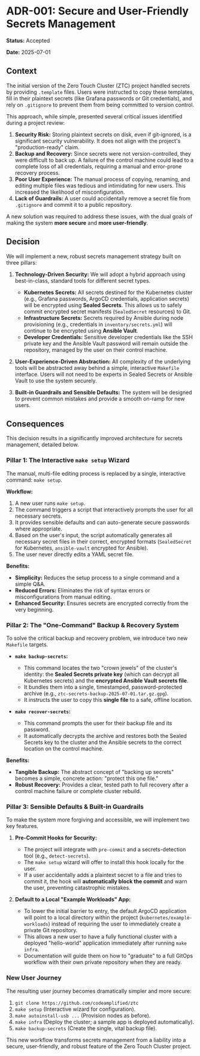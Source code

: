 # ADR-001: Secure and User-Friendly Secrets Management

**Status:** Accepted

**Date:** 2025-07-01

## Context

The initial version of the Zero Touch Cluster (ZTC) project handled secrets by providing `.template` files. Users were instructed to copy these templates, fill in their plaintext secrets (like Grafana passwords or Git credentials), and rely on `.gitignore` to prevent them from being committed to version control.

This approach, while simple, presented several critical issues identified during a project review:

1.  **Security Risk:** Storing plaintext secrets on disk, even if git-ignored, is a significant security vulnerability. It does not align with the project's "production-ready" claim.
2.  **Backup and Recovery:** Since secrets were not version-controlled, they were difficult to back up. A failure of the control machine could lead to a complete loss of all credentials, requiring a manual and error-prone recovery process.
3.  **Poor User Experience:** The manual process of copying, renaming, and editing multiple files was tedious and intimidating for new users. This increased the likelihood of misconfiguration.
4.  **Lack of Guardrails:** A user could accidentally remove a secret file from `.gitignore` and commit it to a public repository.

A new solution was required to address these issues, with the dual goals of making the system **more secure** and **more user-friendly**.

## Decision

We will implement a new, robust secrets management strategy built on three pillars:

1.  **Technology-Driven Security:** We will adopt a hybrid approach using best-in-class, standard tools for different secret types.
    *   **Kubernetes Secrets:** All secrets destined for the Kubernetes cluster (e.g., Grafana passwords, ArgoCD credentials, application secrets) will be encrypted using **Sealed Secrets**. This allows us to safely commit encrypted secret manifests (`SealedSecret` resources) to Git.
    *   **Infrastructure Secrets:** Secrets required by Ansible during node provisioning (e.g., credentials in `inventory/secrets.yml`) will continue to be encrypted using **Ansible Vault**.
    *   **Developer Credentials:** Sensitive developer credentials like the SSH private key and the Ansible Vault password will remain outside the repository, managed by the user on their control machine.

2.  **User-Experience-Driven Abstraction:** All complexity of the underlying tools will be abstracted away behind a simple, interactive `Makefile` interface. Users will not need to be experts in Sealed Secrets or Ansible Vault to use the system securely.

3.  **Built-in Guardrails and Sensible Defaults:** The system will be designed to prevent common mistakes and provide a smooth on-ramp for new users.

## Consequences

This decision results in a significantly improved architecture for secrets management, detailed below.

### Pillar 1: The Interactive `make setup` Wizard

The manual, multi-file editing process is replaced by a single, interactive command: `make setup`.

**Workflow:**
1.  A new user runs `make setup`.
2.  The command triggers a script that interactively prompts the user for all necessary secrets.
3.  It provides sensible defaults and can auto-generate secure passwords where appropriate.
4.  Based on the user's input, the script automatically generates all necessary secret files in their correct, encrypted formats (`SealedSecret` for Kubernetes, `ansible-vault` encrypted for Ansible).
5.  The user never directly edits a YAML secret file.

**Benefits:**
*   **Simplicity:** Reduces the setup process to a single command and a simple Q&A.
*   **Reduced Errors:** Eliminates the risk of syntax errors or misconfigurations from manual editing.
*   **Enhanced Security:** Ensures secrets are encrypted correctly from the very beginning.

### Pillar 2: The "One-Command" Backup & Recovery System

To solve the critical backup and recovery problem, we introduce two new `Makefile` targets.

*   **`make backup-secrets`:**
    *   This command locates the two "crown jewels" of the cluster's identity: the **Sealed Secrets private key** (which can decrypt all Kubernetes secrets) and the **encrypted Ansible Vault secrets file**.
    *   It bundles them into a single, timestamped, password-protected archive (e.g., `ztc-secrets-backup-2025-07-01.tar.gz.gpg`).
    *   It instructs the user to copy this **single file** to a safe, offline location.

*   **`make recover-secrets`:**
    *   This command prompts the user for their backup file and its password.
    *   It automatically decrypts the archive and restores both the Sealed Secrets key to the cluster and the Ansible secrets to the correct location on the control machine.

**Benefits:**
*   **Tangible Backup:** The abstract concept of "backing up secrets" becomes a simple, concrete action: "protect this one file."
*   **Robust Recovery:** Provides a clear, tested path to full recovery after a control machine failure or complete cluster rebuild.

### Pillar 3: Sensible Defaults & Built-in Guardrails

To make the system more forgiving and accessible, we will implement two key features.

1.  **Pre-Commit Hooks for Security:**
    *   The project will integrate with `pre-commit` and a secrets-detection tool (e.g., `detect-secrets`).
    *   The `make setup` wizard will offer to install this hook locally for the user.
    *   If a user accidentally adds a plaintext secret to a file and tries to commit it, the hook will **automatically block the commit** and warn the user, preventing catastrophic mistakes.

2.  **Default to a Local "Example Workloads" App:**
    *   To lower the initial barrier to entry, the default ArgoCD application will point to a local directory within the project (`kubernetes/example-workloads`) instead of requiring the user to immediately create a private Git repository.
    *   This allows a new user to have a fully functional cluster with a deployed "hello-world" application immediately after running `make infra`.
    *   Documentation will guide them on how to "graduate" to a full GitOps workflow with their own private repository when they are ready.

### New User Journey

The resulting user journey becomes dramatically simpler and more secure:

1.  `git clone https://github.com/codeamplified/ztc`
2.  `make setup` (Interactive wizard for configuration).
3.  `make autoinstall-usb ...` (Provision nodes as before).
4.  `make infra` (Deploy the cluster; a sample app is deployed automatically).
5.  `make backup-secrets` (Create the single, vital backup file).

This new workflow transforms secrets management from a liability into a secure, user-friendly, and robust feature of the Zero Touch Cluster project.
